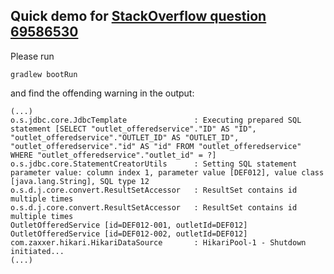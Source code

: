 
## Quick demo for [StackOverflow question 69586530](https://stackoverflow.com/questions/69586530)

Please run

    gradlew bootRun

and find the offending warning in the output:

    (...)
    o.s.jdbc.core.JdbcTemplate               : Executing prepared SQL statement [SELECT "outlet_offeredservice"."ID" AS "ID", "outlet_offeredservice"."OUTLET_ID" AS "OUTLET_ID", "outlet_offeredservice"."id" AS "id" FROM "outlet_offeredservice" WHERE "outlet_offeredservice"."outlet_id" = ?]
    o.s.jdbc.core.StatementCreatorUtils      : Setting SQL statement parameter value: column index 1, parameter value [DEF012], value class [java.lang.String], SQL type 12
    o.s.d.j.core.convert.ResultSetAccessor   : ResultSet contains id multiple times
    o.s.d.j.core.convert.ResultSetAccessor   : ResultSet contains id multiple times
    OutletOfferedService [id=DEF012-001, outletId=DEF012]
    OutletOfferedService [id=DEF012-002, outletId=DEF012]
    com.zaxxer.hikari.HikariDataSource       : HikariPool-1 - Shutdown initiated...
    (...)
